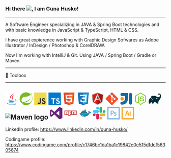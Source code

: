 ### Hi there <img src="https://raw.githubusercontent.com/MartinHeinz/MartinHeinz/master/wave.gif" width="30px">, I am Guna Husko!

---

A Software Engineer specializing in JAVA & Spring Boot technologies and with basic knowledge in JavaScript & TypeScript, HTML & CSS.

I have great expierence working with Graphic Design Sofwares as Adobe Illustrator / InDesign / Photoshop & CorelDRAW.

Now I'm working with IntelliJ & Git. Using JAVA / Spring Boot / Gradle or Maven.

---

🧰 Toolbox

---

<img src="https://github.com/devicons/devicon/blob/master/icons/java/java-original.svg" alt="JAVA logo" width="40" height="40"/>  <img src="https://github.com/devicons/devicon/blob/master/icons/spring/spring-original.svg" alt="Spring logo" width="40" height="40"/>  <img src="https://github.com/devicons/devicon/blob/master/icons/javascript/javascript-original.svg" alt="JavaScript logo" width="40" height="40"/>  <img src="https://github.com/devicons/devicon/blob/master/icons/typescript/typescript-original.svg" alt="TypeScript logo" width="40" height="40"/>  <img src="https://github.com/devicons/devicon/blob/master/icons/html5/html5-original.svg" alt="HTML logo" width="40" height="40"/>  <img src="https://github.com/devicons/devicon/blob/master/icons/css3/css3-original.svg" alt="CSS logo" width="40" height="40"/>  <img src="https://github.com/devicons/devicon/blob/master/icons/angularjs/angularjs-original.svg" alt="Angular logo" width="40" height="40"/>  <img src="https://github.com/devicons/devicon/blob/master/icons/git/git-plain.svg" alt="Git logo" width="40" height="40"/>  <img src="https://github.com/devicons/devicon/blob/master/icons/intellij/intellij-original.svg" alt="IntelliJ logo" width="40" height="40"/>  <img src="https://github.com/devicons/devicon/blob/master/icons/nodejs/nodejs-original.svg" alt="Node logo" width="40" height="40"/>  <img src="https://github.com/devicons/devicon/blob/master/icons/gradle/gradle-plain.svg" alt="Gradle logo" width="40" height="40"/>  <img src="https://maven.apache.org/images/maven-logo-white-on-black.svg" alt="Maven logo" width="60" height="30"/>  <img src="https://github.com/devicons/devicon/blob/master/icons/visualstudio/visualstudio-plain.svg" alt="VisualStudio logo" width="40" height="40"/>  <img src="https://github.com/devicons/devicon/blob/master/icons/npm/npm-original-wordmark.svg" alt="Npm logo" width="40" height="40"/>  <img src="https://github.com/devicons/devicon/blob/master/icons/docker/docker-original.svg" alt="Docker logo" width="40" height="40"/>  <img src="https://github.com/devicons/devicon/blob/master/icons/slack/slack-original.svg" alt="Slack logo" width="40" height="40"/>  <img src="https://github.com/devicons/devicon/blob/master/icons/photoshop/photoshop-line.svg" alt="Photoshop logo" width="40" height="40"/>  <img src="https://github.com/devicons/devicon/blob/master/icons/illustrator/illustrator-line.svg" alt="Illustrator logo" width="40" height="40"/>                                                                                                                                  
---
LinkedIn profile: https://www.linkedin.com/in/guna-husko/

Codingame profile: https://www.codingame.com/profile/c1746bc1da1ba1c19842e0e515dfdcf56305674
